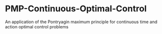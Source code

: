 # PMP-Continuous-Optimal-Control
An application of the Pontryagin maximum principle for continuous time and action optimal control problems
